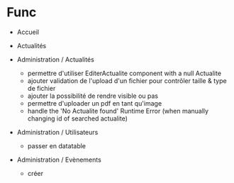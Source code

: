 # Func

- Accueil

- Actualités

- Administration / Actualités

  - permettre d'utiliser EditerActualite component with a null Actualite
  - ajouter validation de l'upload d'un fichier pour contrôler taille & type de fichier
  - ajouter la possibilité de rendre visible ou pas
  - permettre d'uploader un pdf en tant qu'image
  - handle the 'No Actualite found' Runtime Error (when manually changing id of searched actualite)

- Administration / Utilisateurs

  - passer en datatable

- Administration / Evènements

  - créer
